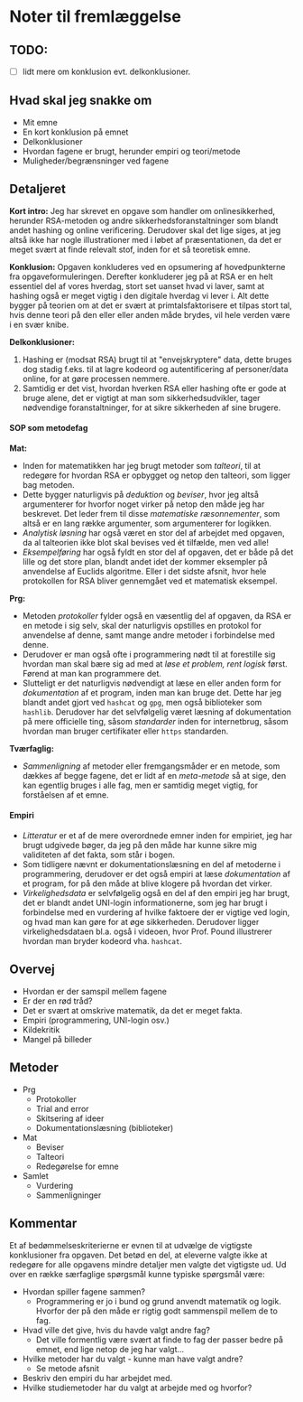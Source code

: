 # Noter til fremlæggelse
## TODO:
- [ ] lidt mere om konklusion evt. delkonklusioner.

## Hvad skal jeg snakke om
- Mit emne
- En kort konklusion på emnet
- Delkonklusioner
- Hvordan fagene er brugt, herunder empiri og teori/metode
- Muligheder/begrænsninger ved fagene

## Detaljeret
**Kort intro:**
Jeg har skrevet en opgave som handler om onlinesikkerhed, herunder RSA-metoden og andre sikkerhedsforanstaltninger som blandt andet hashing og online verificering.
Derudover skal det lige siges, at jeg altså ikke har nogle illustrationer med i løbet af præsentationen, da det er meget svært at finde relevalt stof, inden for et så teoretisk emne.

**Konklusion:**
Opgaven konkluderes ved en opsumering af hovedpunkterne fra opgaveformuleringen. Derefter konkluderer jeg på at RSA er en helt essentiel del af vores hverdag, stort set uanset hvad vi laver, samt at hashing også er meget vigtig i den digitale hverdag vi lever i. Alt dette bygger på teorien om at det er svært at primtalsfaktorisere et tilpas stort tal, hvis denne teori på den eller eller anden måde brydes, vil hele verden være i en svær knibe.

**Delkonklusioner:**
1. Hashing er (modsat RSA) brugt til at "envejskryptere" data, dette bruges dog stadig f.eks. til at lagre kodeord og autentificering af personer/data online, for at gøre processen nemmere.
2. Samtidig er det vist, hvordan hverken RSA eller hashing ofte er gode at bruge alene, det er vigtigt at man som sikkerhedsudvikler, tager nødvendige foranstaltninger, for at sikre sikkerheden af sine brugere.

#### SOP som metodefag

**Mat:**
- Inden for matematikken har jeg brugt metoder som *talteori*, til at redegøre for hvordan RSA er opbygget og netop den talteori, som ligger bag metoden.
- Dette bygger naturligvis på *deduktion* og *beviser*, hvor jeg altså argumenterer for hvorfor noget virker på netop den måde jeg har beskrevet. Det leder frem til disse *matematiske ræsonnementer*, som altså er en lang række argumenter, som argumenterer for logikken.
- *Analytisk løsning* har også været en stor del af arbejdet med opgaven, da al talteorien ikke blot skal bevises ved ét tilfælde, men ved alle!
- *Eksempelføring* har også fyldt en stor del af opgaven, det er både på det lille og det store plan, blandt andet idet der kommer eksempler på anvendelse af Euclids algoritme. Eller i det sidste afsnit, hvor hele protokollen for RSA bliver gennemgået ved et matematisk eksempel.

**Prg:**
- Metoden *protokoller* fylder også en væsentlig del af opgaven, da RSA er en metode i sig selv, skal der naturligvis opstilles en protokol for anvendelse af denne, samt mange andre metoder i forbindelse med denne.
- Derudover er man også ofte i programmering nødt til at forestille sig hvordan man skal bære sig ad med at *løse et problem, rent logisk* først. Førend at man kan programmere det.
- Slutteligt er det naturligvis nødvendigt at læse en eller anden form for *dokumentation* af et program, inden man kan bruge det. Dette har jeg blandt andet gjort ved `hashcat` og `gpg`, men også biblioteker som `hashlib`. Derudover har det selvfølgelig været læsning af dokumentation på mere officielle ting, såsom *standarder* inden for internetbrug, såsom hvordan man bruger certifikater eller `https` standarden.

**Tværfaglig:**
- *Sammenligning* af metoder eller fremgangsmåder er en metode, som dækkes af begge fagene, det er lidt af en *meta-metode* så at sige, den kan egentlig bruges i alle fag, men er samtidig meget vigtig, for forståelsen af et emne.

#### Empiri
- *Litteratur* er et af de mere overordnede emner inden for empiriet, jeg har brugt udgivede bøger, da jeg på den måde har kunne sikre mig validiteten af det fakta, som står i bogen.
- Som tidligere nævnt er dokumentationslæsning en del af metoderne i programmering, derudover er det også empiri at læse *dokumentation* af et program, for på den måde at blive klogere på hvordan det virker.
- *Virkelighedsdata* er selvfølgelig også en del af den empiri jeg har brugt, det er blandt andet UNI-login informationerne, som jeg har brugt i forbindelse med en vurdering af hvilke faktoere der er vigtige ved login, og hvad man kan gøre for at øge sikkerheden. Derudover ligger virkelighedsdataen bl.a. også i videoen, hvor Prof. Pound illustrerer hvordan man bryder kodeord vha. `hashcat`.





## Overvej
- Hvordan er der samspil mellem fagene
- Er der en rød tråd?
- Det er svært at omskrive matematik, da det er meget fakta.
- Empiri (programmering, UNI-login osv.)
- Kildekritik
- Mangel på billeder

## Metoder
- Prg
    - Protokoller
    - Trial and error
    - Skitsering af ideer
    - Dokumentationslæsning (biblioteker)
- Mat
    - Beviser
    - Talteori
    - Redegørelse for emne
- Samlet
    - Vurdering
    - Sammenligninger

## Kommentar
Et af bedømmelseskriterierne er evnen til at udvælge de vigtigste konklusioner fra opgaven. Det betød en del, at eleverne valgte ikke at redegøre for alle opgavens mindre detaljer men valgte det vigtigste ud. Ud over en række særfaglige spørgsmål kunne typiske spørgsmål være:

- Hvordan spiller fagene sammen?
    - Programmering er jo i bund og grund anvendt matematik og logik. Hvorfor der på den måde er rigtig godt sammenspil mellem de to fag.
- Hvad ville det give, hvis du havde valgt andre fag?
    - Det ville formentlig være svært at finde to fag der passer bedre på emnet, end lige netop de jeg har valgt...
- Hvilke metoder har du valgt - kunne man have valgt andre?
    - Se metode afsnit
- Beskriv den empiri du har arbejdet med.
- Hvilke studiemetoder har du valgt at arbejde med og hvorfor?
